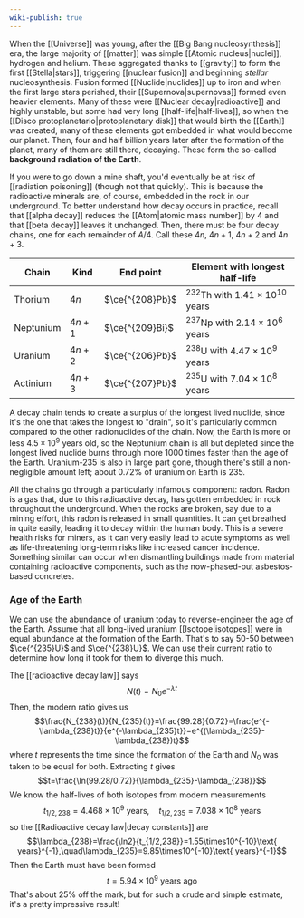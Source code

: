```yaml
---
wiki-publish: true
---
```

When the [[Universe]] was young, after the [[Big Bang nucleosynthesis]] era, the large majority of [[matter]] was simple [[Atomic nucleus|nuclei]], hydrogen and helium. These aggregated thanks to [[gravity]] to form the first [[Stella|stars]], triggering [[nuclear fusion]] and beginning *stellar* nucleosynthesis. Fusion formed [[Nuclide|nuclides]] up to iron and when the first large stars perished, their [[Supernova|supernovas]] formed even heavier elements. Many of these were [[Nuclear decay|radioactive]] and highly unstable, but some had very long [[half-life|half-lives]], so when the [[Disco protoplanetario|protoplanetary disk]] that would birth the [[Earth]] was created, many of these elements got embedded in what would become our planet. Then, four and half billion years later after the formation of the planet, many of them are still there, decaying. These form the so-called **background radiation of the Earth**.

If you were to go down a mine shaft, you'd eventually be at risk of [[radiation poisoning]] (though not that quickly). This is because the radioactive minerals are, of course, embedded in the rock in our underground. To better understand how decay occurs in practice, recall that [[alpha decay]] reduces the [[Atom|atomic mass number]] by 4 and that [[beta decay]] leaves it unchanged. Then, there must be four decay chains, one for each remainder of $A/4$. Call these $4n$, $4n+1$, $4n+2$ and $4n+3$.

| Chain     | Kind   | End point       | Element with longest half-life                   |
| --------- | ------ | --------------- | ------------------------------------------------ |
| Thorium   | $4n$   | $\ce{^{208}Pb}$ | $^{232}\text{Th}$ with $1.41\times10^{10}$ years |
| Neptunium | $4n+1$ | $\ce{^{209}Bi}$ | $^{237}\text{Np}$ with $2.14\times10^{6}$ years  |
| Uranium   | $4n+2$ | $\ce{^{206}Pb}$ | $^{238}\text{U}$ with $4.47\times10^{9}$ years   |
| Actinium  | $4n+3$ | $\ce{^{207}Pb}$ | $^{235}\text{U}$ with $7.04\times10^{8}$ years   |

A decay chain tends to create a surplus of the longest lived nuclide, since it's the one that takes the longest to "drain", so it's particularly common compared to the other radionuclides of the chain. Now, the Earth is more or less $4.5\times 10^{9}$ years old, so the Neptunium chain is all but depleted since the longest lived nuclide burns through more 1000 times faster than the age of the Earth. Uranium-235 is also in large part gone, though there's still a non-negligible amount left; about 0.72% of uranium on Earth is 235.

All the chains go through a particularly infamous component: radon. Radon is a gas that, due to this radioactive decay, has gotten embedded in rock throughout the underground. When the rocks are broken, say due to a mining effort, this radon is released in small quantities. It can get breathed in quite easily, leading it to decay within the human body. This is a severe health risks for miners, as it can very easily lead to acute symptoms as well as life-threatening long-term risks like increased cancer incidence. Something similar can occur when dismantling buildings made from material containing radioactive components, such as the now-phased-out asbestos-based concretes.
### Age of the Earth
We can use the abundance of uranium today to reverse-engineer the age of the Earth. Assume that all long-lived uranium [[Isotope|isotopes]] were in equal abundance at the formation of the Earth. That's to say 50-50 between $\ce{^{235}U}$ and $\ce{^{238}U}$. We can use their current ratio to determine how long it took for them to diverge this much.

The [[radioactive decay law]] says
$$N(t)=N_{0}e^{-\lambda t}$$
Then, the modern ratio gives us
$$\frac{N_{238}(t)}{N_{235}(t)}=\frac{99.28}{0.72}=\frac{e^{-\lambda_{238}t}}{e^{-\lambda_{235}t}}=e^{(\lambda_{235}-\lambda_{238})t}$$
where $t$ represents the time since the formation of the Earth and $N_{0}$ was taken to be equal for both. Extracting $t$ gives
$$t=\frac{\ln(99.28/0.72)}{\lambda_{235}-\lambda_{238}}$$
We know the half-lives of both isotopes from modern measurements
$$t_{1/2,238}=4.468\times10^{9}\text{ years},\quad t_{1/2,235}=7.038\times10^{8}\text{ years}$$
so the [[Radioactive decay law|decay constants]] are
$$\lambda_{238}=\frac{\ln2}{t_{1/2,238}}=1.55\times10^{-10}\text{ years}^{-1},\quad\lambda_{235}=9.85\times10^{-10}\text{ years}^{-1}$$
Then the Earth must have been formed
$$t=5.94\times10^{9}\text{ years ago}$$
That's about 25% off the mark, but for such a crude and simple estimate, it's a pretty impressive result!